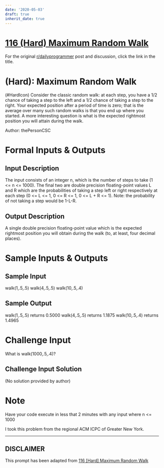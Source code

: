 ```yaml
---
date: '2020-05-03'
draft: true
inherit_date: true
---
```


# [116 (Hard) Maximum Random Walk](https://www.reddit.com/r/dailyprogrammer/comments/16dbyh/011113_challenge_116_hard_maximum_random_walk/)

For the original [r/dailyprogrammer](https://www.reddit.com/r/dailyprogrammer/) post and discussion, click the link in the title.

#  (Hard): Maximum Random Walk
(#HardIcon)
Consider the classic random walk: at each step, you have a 1/2 chance of taking a step to the left and a 1/2 chance of taking a step to the right. Your expected position after a period of time is zero; that is the average over many such random walks is that you end up where you started. A more interesting question is what is the expected rightmost position you will attain during the walk.

Author: thePersonCSC

# Formal Inputs & Outputs
## Input Description
The input consists of an integer n, which is the number of steps to take (1 <= n <= 1000). The final two are double precision floating-point values L and R which are the probabilities of taking a step left or right respectively at each step (0 <= L <= 1, 0 <= R <= 1, 0 <= L + R <= 1). Note: the probability of not taking a step would be 1-L-R.

## Output Description
A single double precision floating-point value which is the expected rightmost position you will obtain during the walk (to, at least, four decimal places).

# Sample Inputs & Outputs
## Sample Input
walk(1,.5,.5)
walk(4,.5,.5)
walk(10,.5,.4)

## Sample Output
walk(1,.5,.5) returns 0.5000
walk(4,.5,.5) returns 1.1875
walk(10,.5,.4) returns 1.4965

# Challenge Input
What is walk(1000,.5,.4)?

## Challenge Input Solution
(No solution provided by author)

# Note
Have your code execute in less that 2 minutes with any input where n <= 1000

I took this problem from the regional ACM ICPC of Greater New York.


----
## **DISCLAIMER**
This prompt has been adapted from [116 [Hard] Maximum Random Walk](https://www.reddit.com/r/dailyprogrammer/comments/16dbyh/011113_challenge_116_hard_maximum_random_walk/
)
